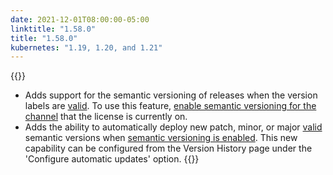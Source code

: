 ```yaml
---
date: 2021-12-01T08:00:00-05:00
linktitle: "1.58.0"
title: "1.58.0"
kubernetes: "1.19, 1.20, and 1.21"
---
```


{{<features>}}
 * Adds support for the semantic versioning of releases when the version labels are [valid](https://semver.org/). To use this feature, [enable semantic versioning for the channel](/vendor/packaging/promoting-releases/#semantic-versioning) that the license is currently on.
 * Adds the ability to automatically deploy new patch, minor, or major [valid](https://semver.org/) semantic versions when [semantic versioning is enabled](/vendor/packaging/promoting-releases/#semantic-versioning). This new capability can be configured from the Version History page under the 'Configure automatic updates' option.
{{</features>}}
